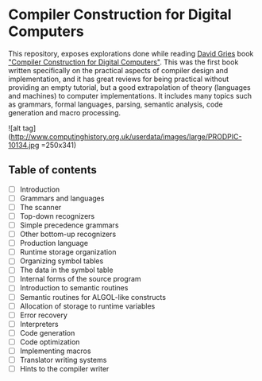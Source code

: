 # Compiler Construction for Digital Computers

This repository, exposes explorations done while reading [David Gries](http://www.cs.cornell.edu/gries/) book ["Compiler Construction for Digital Computers"](http://www.amazon.com/Compiler-Construction-Digital-Computers-David/dp/047132776X/ref=asap_bc?ie=UTF8). 
This was the first book written specifically on the practical aspects of compiler design and implementation, and it has great reviews for being practical without providing an empty tutorial, but a good extrapolation of theory (languages and machines) to computer implementations. It includes many topics such as grammars, formal languages, parsing, semantic analysis, code generation and macro processing.

![alt tag](http://www.computinghistory.org.uk/userdata/images/large/PRODPIC-10134.jpg =250x341)

## Table of contents
- [ ] Introduction
- [ ] Grammars and languages
- [ ] The scanner
- [ ] Top-down recognizers
- [ ] Simple precedence grammars
- [ ] Other bottom-up recognizers
- [ ] Production language
- [ ] Runtime storage organization
- [ ] Organizing symbol tables
- [ ] The data in the symbol table
- [ ] Internal forms of the source program
- [ ] Introduction to semantic routines
- [ ] Semantic routines for ALGOL-like constructs
- [ ] Allocation of storage to runtime variables
- [ ] Error recovery
- [ ] Interpreters
- [ ] Code generation
- [ ] Code optimization
- [ ] Implementing macros
- [ ] Translator writing systems
- [ ] Hints to the compiler writer
